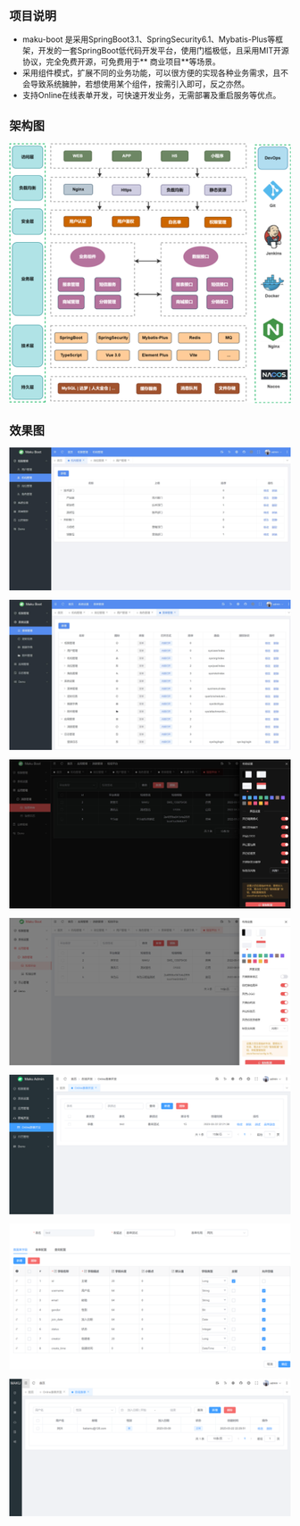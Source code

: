 ## 项目说明

- maku-boot
  是采用SpringBoot3.1、SpringSecurity6.1、Mybatis-Plus等框架，开发的一套SpringBoot低代码开发平台，使用门槛极低，且采用MIT开源协议，完全免费开源，可免费用于**
  商业项目**等场景。
- 采用组件模式，扩展不同的业务功能，可以很方便的实现各种业务需求，且不会导致系统臃肿，若想使用某个组件，按需引入即可，反之亦然。
- 支持Online在线表单开发，可快速开发业务，无需部署及重启服务等优点。

## 架构图

![输入图片说明](images/0.png)

## 效果图

![输入图片说明](images/1.jpg)

![输入图片说明](images/2.jpg)

![输入图片说明](images/3.jpg)

![输入图片说明](images/4.jpg)

![输入图片说明](images/5.png)

![输入图片说明](images/6.png)

![输入图片说明](images/7.png)
